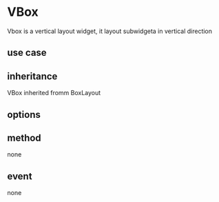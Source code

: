 # VBox
Vbox is a vertical layout widget, it layout subwidgeta in vertical direction
## use case
## inheritance
VBox inherited fromm BoxLayout
## options

## method
none
## event
none
